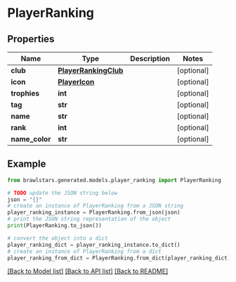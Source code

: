 # PlayerRanking


## Properties

Name | Type | Description | Notes
------------ | ------------- | ------------- | -------------
**club** | [**PlayerRankingClub**](PlayerRankingClub.md) |  | [optional] 
**icon** | [**PlayerIcon**](PlayerIcon.md) |  | [optional] 
**trophies** | **int** |  | [optional] 
**tag** | **str** |  | [optional] 
**name** | **str** |  | [optional] 
**rank** | **int** |  | [optional] 
**name_color** | **str** |  | [optional] 

## Example

```python
from brawlstars.generated.models.player_ranking import PlayerRanking

# TODO update the JSON string below
json = "{}"
# create an instance of PlayerRanking from a JSON string
player_ranking_instance = PlayerRanking.from_json(json)
# print the JSON string representation of the object
print(PlayerRanking.to_json())

# convert the object into a dict
player_ranking_dict = player_ranking_instance.to_dict()
# create an instance of PlayerRanking from a dict
player_ranking_from_dict = PlayerRanking.from_dict(player_ranking_dict)
```
[[Back to Model list]](../README.md#documentation-for-models) [[Back to API list]](../README.md#documentation-for-api-endpoints) [[Back to README]](../README.md)



